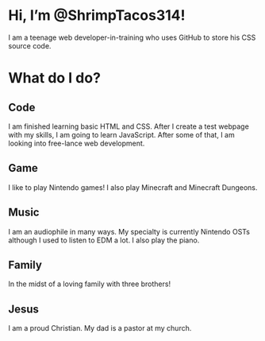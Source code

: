 # Hi, I’m @ShrimpTacos314!

I am a teenage web developer-in-training who uses GitHub to store his CSS source code.

# What do I do?

## Code

I am finished learning basic HTML and CSS. After I create a test webpage with my skills, I am going to learn JavaScript. After some of that, I am looking into free-lance web development.

## Game

I like to play Nintendo games! I also play Minecraft and Minecraft Dungeons.

## Music

I am an audiophile in many ways. My specialty is currently Nintendo OSTs although I used to listen to EDM a lot. I also play the piano.

## Family

In the midst of a loving family with three brothers!

## Jesus

I am a proud Christian. My dad is a pastor at my church.

<!---
ShrimpTacos314/ShrimpTacos314 is a ✨ special ✨ repository because its `README.md` (this file) appears on your GitHub profile.
You can click the Preview link to take a look at your changes.
--->

